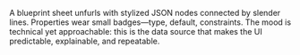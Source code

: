 A blueprint sheet unfurls with stylized JSON nodes connected by slender lines. Properties wear small badges—type, default, constraints. The mood is technical yet approachable: this is the data source that makes the UI predictable, explainable, and repeatable.

